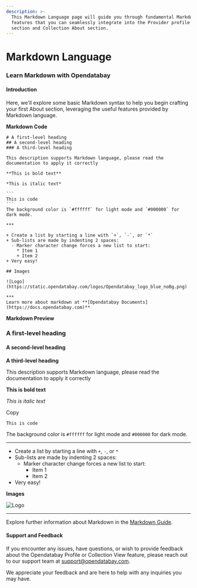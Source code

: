 ```yaml
---
description: >-
  This Markdown Language page will guide you through fundamental Markdown
  features that you can seamlessly integrate into the Provider profile About
  section and Collection About section.
---
```


# Markdown Language

### Learn Markdown with Opendatabay <a href="#learn-markdown-with-offsetdata" id="learn-markdown-with-offsetdata"></a>

#### Introduction <a href="#introduction" id="introduction"></a>

Here, we'll explore some basic Markdown syntax to help you begin crafting your first About section, leveraging the useful features provided by Markdown language.

**Markdown Code**

````
# A first-level heading
## A second-level heading
### A third-level heading

This description supports Markdown language, please read the documentation to apply it correctly

**This is bold text**

*This is italic text*

```
This is code
```
The background color is `#ffffff` for light mode and `#000000` for dark mode.

***

+ Create a list by starting a line with `+`, `-`, or `*`
+ Sub-lists are made by indenting 2 spaces:
  - Marker character change forces a new list to start:
    * Item 1
    + Item 2
+ Very easy!

## Images

![Logo](https://static.opendatabay.com/logos/Opendatabay_logo_blue_noBg.png)

***
Learn more about markdown at **[Opendatabay Documents](https://docs.opendatabay.com)**
````

**Markdown Preview**

### A first-level heading <a href="#a-first-level-heading" id="a-first-level-heading"></a>

#### A second-level heading <a href="#a-second-level-heading" id="a-second-level-heading"></a>

**A third-level heading**

This description supports Markdown language, please read the documentation to apply it correctly

**This is bold text**

_This is italic text_

Copy

```
This is code
```

The background color is `#ffffff` for light mode and `#000000` for dark mode.

***

* Create a list by starting a line with `+`, `-`, or `*`
* Sub-lists are made by indenting 2 spaces:
  * Marker character change forces a new list to start:
    * Item 1&#x20;
    * Item 2&#x20;
* Very easy!

**Images**

![Logo](https://static.opendatabay.com/logos/Opendatabay\_logo\_blue\_noBg.png)

***

Explore further information about Markdown in the [Markdown Guide](https://www.markdownguide.org/basic-syntax/).

#### Support and Feedback <a href="#support-and-feedback" id="support-and-feedback"></a>

If you encounter any issues, have questions, or wish to provide feedback about the Opendatabay Profile or Collection View feature, please reach out to our support team at [support@opendatabay.com](mailto:support@opendatabay.com).

We appreciate your feedback and are here to help with any inquiries you may have.

[\
](https://2435ghj424g6j.gitbook.io/gm/links/important-links)
